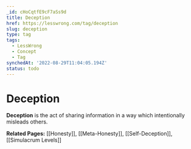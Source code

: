 ```yaml
---
_id: cHoCqtfE9cF7aSs9d
title: Deception
href: https://lesswrong.com/tag/deception
slug: deception
type: tag
tags:
  - LessWrong
  - Concept
  - Tag
synchedAt: '2022-08-29T11:04:05.194Z'
status: todo
---
```


# Deception

**Deception** is the act of sharing information in a way which intentionally misleads others.

**Related Pages:** [[Honesty]], [[Meta-Honesty]], [[Self-Deception]], [[Simulacrum Levels]]
